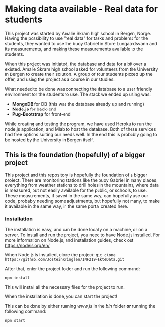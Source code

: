 # Making data available - Real data for students
This project was started by Amalie Skram high school in Bergen, Norge. 
Having the possibility to use "real data" for tasks and problems for the
students, they wanted to use the buoy Gabriel in Store Lungaardsvann and
its measurements, and making these measurements available to the students.

When this project was initiated, the database and data for a bit over a
existed. Amalie Skram high school asked for volunteers from the
University in Bergen to create their solution. A group of four students
picked up the offer, and using the project as a course in our studies.

What needed to be done was connecting the database to a user friendly 
environment for the students to use. The stack we ended up using was:

* **MongoDB** for DB (this was the database already up and running)
* **Node.js** for back-end
* **Pug-Bootstrap** for front-end

While creating and testing the program, we have used Heroku to run the 
node.js application, and Mlab to host the database. Both of these 
services had free options suiting our needs well. In the end this is 
probably going to be hosted by the University in Bergen itself.

## This is the foundation (hopefully) of a bigger project
This project and this repository is hopefully the foundation of a bigger
project. There are monitoring stations like the buoy Gabriel in many places,
everything from weather stations to drill holes in the mountains, where
data is measured, but not easily available for the public, or schools,
to use. These measurements, if saved in the same way, can hopefully use 
our code, probably needing some adjustments, but hopefully not many, to
make it available in the same way, in the same portal created here.


### Installation
The installation is easy, and can be done locally on a machine, or on a server.
To install and run the project, you need to have Node.js installed. For more information on Node.js, and installation guides, check out https://nodejs.org/en/

When Node.js is installed, clone the project:
`git clone https://github.com/JosteinKringlen/INF219-EkteData.git`

After that, enter the project folder and run the following command:

`npm install`

This will install all the necessary files for the project to run.


When the installation is done, you can start the project!

This can be done by either running _www.js_ in the _bin_ folder **or**
running the following command:

`npm start`
